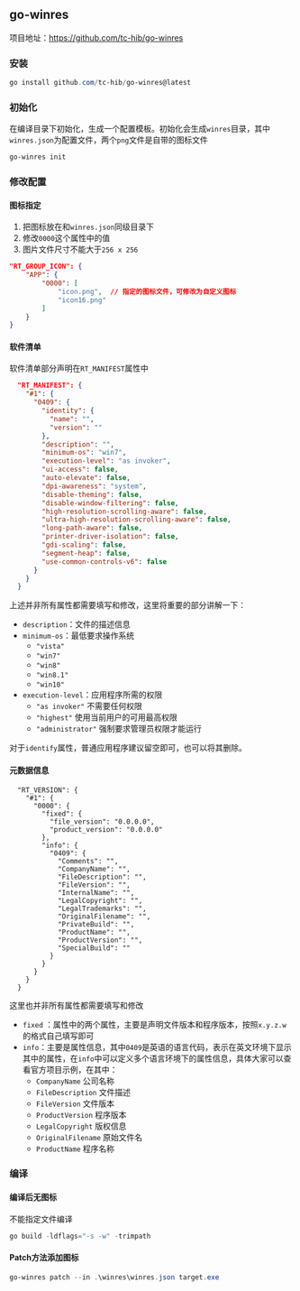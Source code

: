 ## go-winres

项目地址：https://github.com/tc-hib/go-winres

### 安装

```powershell
go install github.com/tc-hib/go-winres@latest
```

### 初始化

在编译目录下初始化，生成一个配置模板。初始化会生成`winres`目录，其中`winres.json`为配置文件，两个`png`文件是自带的图标文件

```powershell
go-winres init
```

### 修改配置

#### 图标指定

1. 把图标放在和`winres.json`同级目录下
2. 修改`0000`这个属性中的值
3. 图片文件尺寸不能大于`256 x 256`

```json
"RT_GROUP_ICON": {
	"APP": {
		"0000": [
			"icon.png",  // 指定的图标文件，可修改为自定义图标
			"icon16.png"
		]
	}
}
```

#### 软件清单

软件清单部分声明在`RT_MANIFEST`属性中

```json
  "RT_MANIFEST": {
    "#1": {
      "0409": {
        "identity": {
          "name": "",
          "version": ""
        },
        "description": "",
        "minimum-os": "win7",
        "execution-level": "as invoker",
        "ui-access": false,
        "auto-elevate": false,
        "dpi-awareness": "system",
        "disable-theming": false,
        "disable-window-filtering": false,
        "high-resolution-scrolling-aware": false,
        "ultra-high-resolution-scrolling-aware": false,
        "long-path-aware": false,
        "printer-driver-isolation": false,
        "gdi-scaling": false,
        "segment-heap": false,
        "use-common-controls-v6": false
      }
    }
  }
```

上述并非所有属性都需要填写和修改，这里将重要的部分讲解一下：

- `description`：文件的描述信息
- `minimum-os`：最低要求操作系统
  - `"vista"`
  - `"win7"`
  - `"win8"`
  - `"win8.1"`
  - `"win10"`
- `execution-level`：应用程序所需的权限
  - `"as invoker"` 不需要任何权限
  - `"highest"` 使用当前用户的可用最高权限
  - `"administrator"` 强制要求管理员权限才能运行

对于`identify`属性，普通应用程序建议留空即可，也可以将其删除。

#### 元数据信息

```
  "RT_VERSION": {
    "#1": {
      "0000": {
        "fixed": {
          "file_version": "0.0.0.0",
          "product_version": "0.0.0.0"
        },
        "info": {
          "0409": {
            "Comments": "",
            "CompanyName": "",
            "FileDescription": "",
            "FileVersion": "",
            "InternalName": "",
            "LegalCopyright": "",
            "LegalTrademarks": "",
            "OriginalFilename": "",
            "PrivateBuild": "",
            "ProductName": "",
            "ProductVersion": "",
            "SpecialBuild": ""
          }
        }
      }
    }
  }
```

这里也并非所有属性都需要填写和修改

- `fixed` ：属性中的两个属性，主要是声明文件版本和程序版本，按照`x.y.z.w`的格式自己填写即可
- `info`：主要是属性信息，其中`0409`是英语的语言代码，表示在英文环境下显示其中的属性，在`info`中可以定义多个语言环境下的属性信息，具体大家可以查看官方项目示例，在其中：
  - `CompanyName` 公司名称
  - `FileDescription` 文件描述
  - `FileVersion` 文件版本
  - `ProductVersion` 程序版本
  - `LegalCopyright` 版权信息
  - `OriginalFilename` 原始文件名
  - `ProductName` 程序名称

### 编译

#### 编译后无图标

不能指定文件编译

```powershell
go build -ldflags="-s -w" -trimpath
```

#### Patch方法添加图标

```powershell
go-winres patch --in .\winres\winres.json target.exe
```

